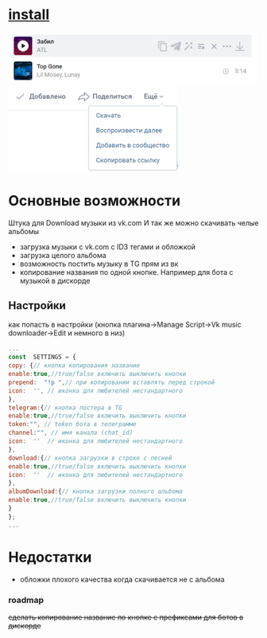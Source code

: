 # [install](https://raw.githubusercontent.com/Slowmoney/vk_music_script/master/vk_music_download.user.js)

![Inline](/img/inline.png)
![Album](/img/album.png)

# Основные возможности
Штука для Download музыки из vk.com
И так же можно скачивать челые альбомы
- загрузка музыки с vk.com c ID3 тегами и обложкой
- загрузка целого альбома
- возможность постить музыку в TG прям из вк
- копирование названия по одной кнопке. Например для бота с музыкой в дискорде
## Настройки

как попасть в настройки (кнопка плагина->Manage Script->Vk music downloader->Edit и немного в низ)

```js
...
const  SETTINGS = {
copy: {// кнопка копирования название
enable:true,//true/false включить выключить кнопки
prepend:  "!p ",// при копировании вставлять перед строкой
icon:  '', // иконка для любителей нестандартного
},
telegram:{// кнопка постера в TG
enable:true,//true/false включить выключить кнопки
token:"", // token бота в телеграмме
channel:"", // имя канала (chat_id)
icon:  ''  // иконка для любителей нестандартного
},
download:{// кнопка загрузки в строке с песней
enable:true,//true/false включить выключить кнопки
icon:  ''  // иконка для любителей нестандартного
},
albumDownload:{// кнопка загрузки полного альбома
enable:true,//true/false включить выключить кнопки
}
};
...

```

# Недостатки
- обложки плохого качества когда скачивается не с альбома

### roadmap
~~сделать копирование название по кнопке с префиксами для ботов в дискорде~~
